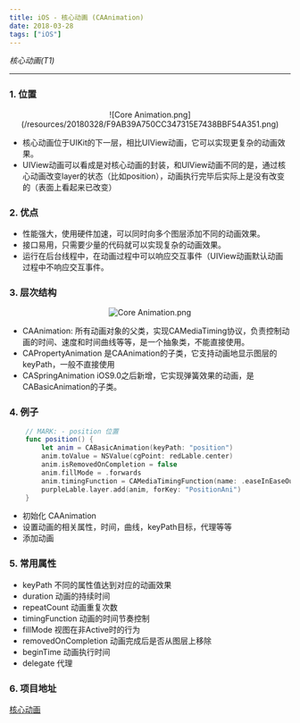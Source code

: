 ```yaml
---
title: iOS - 核心动画 (CAAnimation)
date: 2018-03-28
tags: ["iOS"]
---
```


<!--more-->

_核心动画(T1)_   

---------------

### 1. 位置

<center>
![Core Animation.png](/resources/20180328/F9AB39A750CC347315E7438BBF54A351.png)
</center>

* 核心动画位于UIKit的下一层，相比UIView动画，它可以实现更复杂的动画效果。
* UIView动画可以看成是对核心动画的封装，和UIView动画不同的是，通过核心动画改变layer的状态（比如position），动画执行完毕后实际上是没有改变的（表面上看起来已改变）

### 2. 优点
* 性能强大，使用硬件加速，可以同时向多个图层添加不同的动画效果。
* 接口易用，只需要少量的代码就可以实现复杂的动画效果。
* 运行在后台线程中，在动画过程中可以响应交互事件（UIView动画默认动画过程中不响应交互事件。

### 3. 层次结构
<center>

![Core Animation.png](/resources/20180328/C494D043B0116EF7B0242ED303681D75.png)
</center>

* CAAnimation: 所有动画对象的父类，实现CAMediaTiming协议，负责控制动画的时间、速度和时间曲线等等，是一个抽象类，不能直接使用。
* CAPropertyAnimation 是CAAnimation的子类，它支持动画地显示图层的keyPath，一般不直接使用
* CASpringAnimation iOS9.0之后新增，它实现弹簧效果的动画，是CABasicAnimation的子类。

### 4. 例子

```swift
    // MARK: - position 位置
    func position() {
        let anim = CABasicAnimation(keyPath: "position")
        anim.toValue = NSValue(cgPoint: redLable.center)
        anim.isRemovedOnCompletion = false
        anim.fillMode = .forwards
        anim.timingFunction = CAMediaTimingFunction(name: .easeInEaseOut)
        purpleLable.layer.add(anim, forKey: "PositionAni")
    }
```

* 初始化 CAAnimation
* 设置动画的相关属性，时间，曲线，keyPath目标，代理等等
* 添加动画

### 5. 常用属性
* keyPath 不同的属性值达到对应的动画效果
* duration 动画的持续时间
* repeatCount 动画重复次数
* timingFunction 动画的时间节奏控制
* fillMode 视图在非Active时的行为
* removedOnCompletion 动画完成后是否从图层上移除
* beginTime 动画执行时间
* delegate 代理

### 6. 项目地址
[核心动画](https://github.com/ihuan/iOS-StudyDemo/tree/master/%E5%8A%A8%E7%94%BB/02-%E6%A0%B8%E5%BF%83%E5%8A%A8%E7%94%BB)